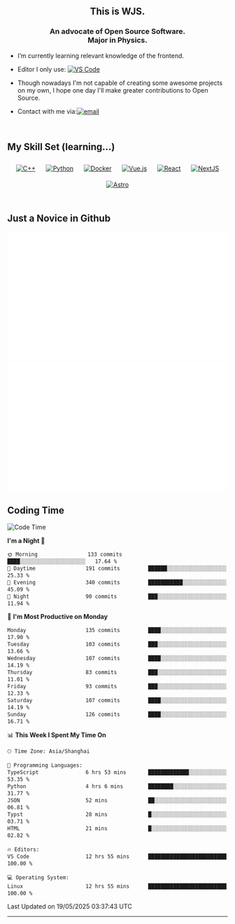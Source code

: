 ## <div align="center">This is WJS.</div>  
  

### <div align="center">An advocate of Open Source Software.<br>Major in Physics.</div>  
  

- I’m currently learning relevant knowledge of the frontend.  
  

- Editor I only use: [![VS Code](https://img.shields.io/badge/-VS%20Code-007ACC?style=plastic&logo=visual-studio-code)](https://code.visualstudio.com/)  
  

- Though nowadays I'm not capable of creating some awesome projects on my own, I hope one day I'll make greater contributions to Open Source.  
  

- Contact with me via:[![email](https://img.shields.io/badge/My-e--mail-red)](mailto:wjs@wjsphy.top)  
  

<br/>  


## My Skill Set (learning...)
<div align="center">  
<a href="https://www.cplusplus.com/" target="_blank"><img style="margin: 10px" src="https://profilinator.rishav.dev/skills-assets/cplusplus-original.svg" alt="C++" height="50" /></a>  
<a href="https://www.python.org/" target="_blank"><img style="margin: 10px" src="https://profilinator.rishav.dev/skills-assets/python-original.svg" alt="Python" height="50" /></a>  
<a href="https://www.docker.com/" target="_blank"><img style="margin: 10px" src="https://profilinator.rishav.dev/skills-assets/docker-original-wordmark.svg" alt="Docker" height="50" /></a>  
<a href="https://vuejs.org/" target="_blank"><img style="margin: 10px" src="https://profilinator.rishav.dev/skills-assets/vuejs-original-wordmark.svg" alt="Vue.js" height="50" /></a>  
<a href="https://reactjs.org/" target="_blank"><img style="margin: 10px" src="https://profilinator.rishav.dev/skills-assets/react-original-wordmark.svg" alt="React" height="50" /></a>  
<a href="https://nextjs.org/" target="_blank"><img style="margin: 10px" src="https://profilinator.rishav.dev/skills-assets/nextjs.png" alt="NextJS" height="50" /></a>  
<a href="https://www.astro.build/" target="_blank"><img style="margin: 10px" src="https://profilinator.rishav.dev/skills-assets/astro.svg" alt="Astro" height="50" /></a>   
</div>

<br/>  


## Just a Novice in Github  
![](https://raw.githubusercontent.com/wjsoj/github-stats-transparent/output/generated/overview.svg)
![](https://raw.githubusercontent.com/wjsoj/github-stats-transparent/output/generated/languages.svg)

## Coding Time

<!--START_SECTION:waka-->
![Code Time](http://img.shields.io/badge/Code%20Time-1%2C239%20hrs%201%20min-blue)

**I'm a Night 🦉** 

```text
🌞 Morning                133 commits         ████░░░░░░░░░░░░░░░░░░░░░   17.64 % 
🌆 Daytime                191 commits         ██████░░░░░░░░░░░░░░░░░░░   25.33 % 
🌃 Evening                340 commits         ███████████░░░░░░░░░░░░░░   45.09 % 
🌙 Night                  90 commits          ███░░░░░░░░░░░░░░░░░░░░░░   11.94 % 
```
📅 **I'm Most Productive on Monday** 

```text
Monday                   135 commits         ████░░░░░░░░░░░░░░░░░░░░░   17.90 % 
Tuesday                  103 commits         ███░░░░░░░░░░░░░░░░░░░░░░   13.66 % 
Wednesday                107 commits         ████░░░░░░░░░░░░░░░░░░░░░   14.19 % 
Thursday                 83 commits          ███░░░░░░░░░░░░░░░░░░░░░░   11.01 % 
Friday                   93 commits          ███░░░░░░░░░░░░░░░░░░░░░░   12.33 % 
Saturday                 107 commits         ████░░░░░░░░░░░░░░░░░░░░░   14.19 % 
Sunday                   126 commits         ████░░░░░░░░░░░░░░░░░░░░░   16.71 % 
```


📊 **This Week I Spent My Time On** 

```text
🕑︎ Time Zone: Asia/Shanghai

💬 Programming Languages: 
TypeScript               6 hrs 53 mins       █████████████░░░░░░░░░░░░   53.35 % 
Python                   4 hrs 6 mins        ████████░░░░░░░░░░░░░░░░░   31.77 % 
JSON                     52 mins             ██░░░░░░░░░░░░░░░░░░░░░░░   06.81 % 
Typst                    28 mins             █░░░░░░░░░░░░░░░░░░░░░░░░   03.71 % 
HTML                     21 mins             █░░░░░░░░░░░░░░░░░░░░░░░░   02.82 % 

🔥 Editors: 
VS Code                  12 hrs 55 mins      █████████████████████████   100.00 % 

💻 Operating System: 
Linux                    12 hrs 55 mins      █████████████████████████   100.00 % 
```


 Last Updated on 19/05/2025 03:37:43 UTC
<!--END_SECTION:waka-->

----

<!--
**wjsoj/wjsoj** is a ✨ _special_ ✨ repository because its `README.md` (this file) appears on your GitHub profile.

Here are some ideas to get you started:

- 🔭 I’m currently working on ...
- 🌱 I’m currently learning ...
- 👯 I’m looking to collaborate on ...
- 🤔 I’m looking for help with ...
- 💬 Ask me about ...
- 📫 How to reach me: ...
- 😄 Pronouns: ...
- ⚡ Fun fact: ...
-->

